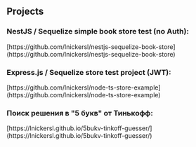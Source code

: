 <h2>Projects</h2>

<h3>NestJS / Sequelize simple book store test (no Auth):</h3>
[https://github.com/lnickersl/nestjs-sequelize-book-store](https://github.com/lnickersl/nestjs-sequelize-book-store)

<h3>Express.js / Sequelize store test project (JWT):</h3>
[https://github.com/lnickersl/node-ts-store-example](https://github.com/lnickersl/node-ts-store-example)

<h3>Поиск решения в "5 букв" от Тинькофф:</h3>
[https://lnickersl.github.io/5bukv-tinkoff-guesser/](https://lnickersl.github.io/5bukv-tinkoff-guesser/)
